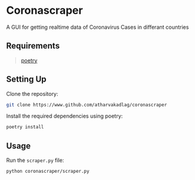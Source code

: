 # Coronascraper
A GUI for getting realtime data of Coronavirus Cases in differant countries
## Requirements
> [poetry](https://python-poetry.org/docs/)
## Setting Up  
Clone the repository:
```bash
git clone https://www.github.com/atharvakadlag/coronascraper
```
Install the required dependencies using poetry:
```bash
poetry install
```
## Usage
Run the `scraper.py` file:
```bash
python coronascraper/scraper.py
```
